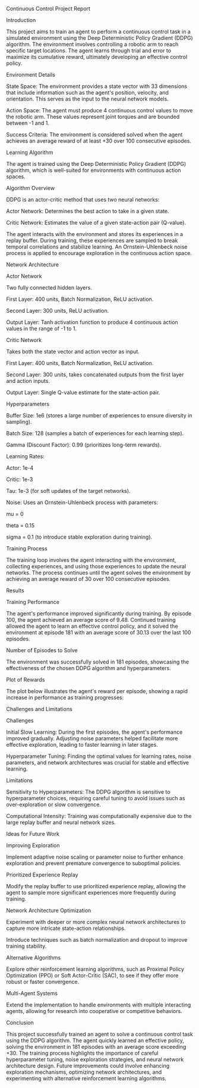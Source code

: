 Continuous Control Project Report

Introduction

This project aims to train an agent to perform a continuous control task in a simulated environment using the Deep Deterministic Policy Gradient (DDPG) algorithm. The environment involves controlling a robotic arm to reach specific target locations. The agent learns through trial and error to maximize its cumulative reward, ultimately developing an effective control policy.

Environment Details

State Space: The environment provides a state vector with 33 dimensions that include information such as the agent's position, velocity, and orientation. This serves as the input to the neural network models.

Action Space: The agent must produce 4 continuous control values to move the robotic arm. These values represent joint torques and are bounded between -1 and 1.

Success Criteria: The environment is considered solved when the agent achieves an average reward of at least +30 over 100 consecutive episodes.

Learning Algorithm

The agent is trained using the Deep Deterministic Policy Gradient (DDPG) algorithm, which is well-suited for environments with continuous action spaces.

Algorithm Overview

DDPG is an actor-critic method that uses two neural networks:

Actor Network: Determines the best action to take in a given state.

Critic Network: Estimates the value of a given state-action pair (Q-value).

The agent interacts with the environment and stores its experiences in a replay buffer. During training, these experiences are sampled to break temporal correlations and stabilize learning. An Ornstein-Uhlenbeck noise process is applied to encourage exploration in the continuous action space.

Network Architecture

Actor Network

Two fully connected hidden layers.

First Layer: 400 units, Batch Normalization, ReLU activation.

Second Layer: 300 units, ReLU activation.

Output Layer: Tanh activation function to produce 4 continuous action values in the range of -1 to 1.

Critic Network

Takes both the state vector and action vector as input.

First Layer: 400 units, Batch Normalization, ReLU activation.

Second Layer: 300 units, takes concatenated outputs from the first layer and action inputs.

Output Layer: Single Q-value estimate for the state-action pair.

Hyperparameters

Buffer Size: 1e6 (stores a large number of experiences to ensure diversity in sampling).

Batch Size: 128 (samples a batch of experiences for each learning step).

Gamma (Discount Factor): 0.99 (prioritizes long-term rewards).

Learning Rates:

Actor: 1e-4

Critic: 1e-3

Tau: 1e-3 (for soft updates of the target networks).

Noise: Uses an Ornstein-Uhlenbeck process with parameters:

mu = 0

theta = 0.15

sigma = 0.1 (to introduce stable exploration during training).

Training Process

The training loop involves the agent interacting with the environment, collecting experiences, and using those experiences to update the neural networks. The process continues until the agent solves the environment by achieving an average reward of 30 over 100 consecutive episodes.

Results

Training Performance

The agent's performance improved significantly during training. By episode 100, the agent achieved an average score of 9.48. Continued training allowed the agent to learn an effective control policy, and it solved the environment at episode 181 with an average score of 30.13 over the last 100 episodes.

Number of Episodes to Solve

The environment was successfully solved in 181 episodes, showcasing the effectiveness of the chosen DDPG algorithm and hyperparameters.

Plot of Rewards

The plot below illustrates the agent's reward per episode, showing a rapid increase in performance as training progresses:



Challenges and Limitations

Challenges

Initial Slow Learning: During the first episodes, the agent's performance improved gradually. Adjusting noise parameters helped facilitate more effective exploration, leading to faster learning in later stages.

Hyperparameter Tuning: Finding the optimal values for learning rates, noise parameters, and network architectures was crucial for stable and effective learning.

Limitations

Sensitivity to Hyperparameters: The DDPG algorithm is sensitive to hyperparameter choices, requiring careful tuning to avoid issues such as over-exploration or slow convergence.

Computational Intensity: Training was computationally expensive due to the large replay buffer and neural network sizes.

Ideas for Future Work

Improving Exploration

Implement adaptive noise scaling or parameter noise to further enhance exploration and prevent premature convergence to suboptimal policies.

Prioritized Experience Replay

Modify the replay buffer to use prioritized experience replay, allowing the agent to sample more significant experiences more frequently during training.

Network Architecture Optimization

Experiment with deeper or more complex neural network architectures to capture more intricate state-action relationships.

Introduce techniques such as batch normalization and dropout to improve training stability.

Alternative Algorithms

Explore other reinforcement learning algorithms, such as Proximal Policy Optimization (PPO) or Soft Actor-Critic (SAC), to see if they offer more robust or faster convergence.

Multi-Agent Systems

Extend the implementation to handle environments with multiple interacting agents, allowing for research into cooperative or competitive behaviors.

Conclusion

This project successfully trained an agent to solve a continuous control task using the DDPG algorithm. The agent quickly learned an effective policy, solving the environment in 181 episodes with an average score exceeding +30. The training process highlights the importance of careful hyperparameter tuning, noise exploration strategies, and neural network architecture design. Future improvements could involve enhancing exploration mechanisms, optimizing network architectures, and experimenting with alternative reinforcement learning algorithms.
